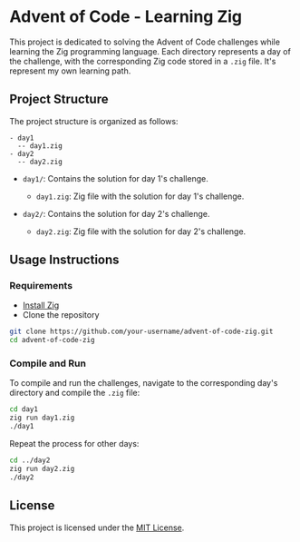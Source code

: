 # Advent of Code - Learning Zig

This project is dedicated to solving the Advent of Code challenges while learning the Zig programming language. Each directory represents a day of the challenge, with the corresponding Zig code stored in a `.zig` file.
It's represent my own learning path.

## Project Structure

The project structure is organized as follows:

```
- day1
  -- day1.zig
- day2
  -- day2.zig
```

- `day1/`: Contains the solution for day 1's challenge.
  - `day1.zig`: Zig file with the solution for day 1's challenge.

- `day2/`: Contains the solution for day 2's challenge.
  - `day2.zig`: Zig file with the solution for day 2's challenge.

## Usage Instructions

### Requirements

- [Install Zig](https://ziglang.org/download/)
- Clone the repository

```bash
git clone https://github.com/your-username/advent-of-code-zig.git
cd advent-of-code-zig
```

### Compile and Run

To compile and run the challenges, navigate to the corresponding day's directory and compile the `.zig` file:

```bash
cd day1
zig run day1.zig
./day1
```

Repeat the process for other days:

```bash
cd ../day2
zig run day2.zig
./day2
```

## License

This project is licensed under the [MIT License](LICENSE).

